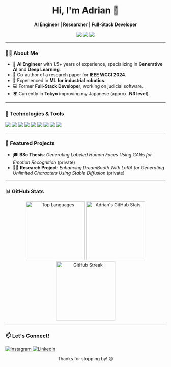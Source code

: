 <h1 align="center">Hi, I'm Adrian 👋</h1>

<p align="center">
  <b>AI Engineer | Researcher | Full-Stack Developer</b>
</p>

<p align="center">
  <img src="https://img.shields.io/badge/AI-Engineer-blueviolet?style=for-the-badge&logo=python" />
  <img src="https://img.shields.io/badge/Deep%20Learning-Researcher-00bfff?style=for-the-badge&logo=pytorch" />
  <img src="https://img.shields.io/badge/Generative%20AI-Enthusiast-yellow?style=for-the-badge&logo=OpenAI" />
</p>

---

<h3>👨‍💻 About Me</h3>

- 🧠 **AI Engineer** with 1.5+ years of experience, specializing in **Generative AI** and **Deep Learning**.
- 📝 Co-author of a research paper for **IEEE WCCI 2024**.
- 🤖 Experienced in **ML for industrial robotics**.
- 💻 Former **Full-Stack Developer**, working on judicial software.
- 🌍 Currently in **Tokyo** improving my Japanese (approx. **N3 level**).

---

<h3>🔧 Technologies & Tools</h3>

<p>
  <img src="https://img.shields.io/badge/Python-3670A0?style=for-the-badge&logo=python&logoColor=ffdd54" />
  <img src="https://img.shields.io/badge/PyTorch-EE4C2C?style=for-the-badge&logo=PyTorch&logoColor=white" />
  <img src="https://img.shields.io/badge/Weights%20%26%20Biases-FFBE00?style=for-the-badge&logo=weightsandbiases&logoColor=white" />
  <img src="https://img.shields.io/badge/LaTex-008080?style=for-the-badge&logo=LaTex&logoColor=white" />
  <img src="https://img.shields.io/badge/React-61DAFB?style=for-the-badge&logo=react&logoColor=white" />
  <img src="https://img.shields.io/badge/Docker-2496ED?style=for-the-badge&logo=docker&logoColor=white" />
  <img src="https://img.shields.io/badge/HTML5-E34F26?style=for-the-badge&logo=html5&logoColor=white" />
  <img src="https://img.shields.io/badge/CSS3-1572B6?style=for-the-badge&logo=css3&logoColor=white" />
  <img src="https://img.shields.io/badge/JavaScript-F7DF1E?style=for-the-badge&logo=javascript&logoColor=black" />
</p>

---

<h3>🚀 Featured Projects</h3>

- 🎓 **BSc Thesis**: *Generating Labeled Human Faces Using GANs for Emotion Recognition* (private)
- 🧑‍🔬 **Research Project**: *Enhancing DreamBooth With LoRA for Generating Unlimited Characters Using Stable Diffusion* (private)

---

<h3>📊 GitHub Stats</h3>

<div align="center">
  <picture>
    <source
      srcset="https://github-readme-stats-maizabros.vercel.app/api/top-langs/?username=maizabros&layout=compact&theme=tokyonight&langs_count=8"
      media="(prefers-color-scheme: dark)"
    />
    <source
      srcset="https://github-readme-stats-maizabros.vercel.app/api/top-langs/?username=maizabros&layout=compact&theme=tokyo&langs_count=8"
      media="(prefers-color-scheme: light), (prefers-color-scheme: no-preference)"
    />
    <img height=185 src="github-readme-stats-maizabros.vercel.app/api/top-langs/?username=maizabros&layout=compact&theme=tokyo&langs_count=8" alt="Top Languages"/>
  </picture>
  <picture>
    <source
      srcset="https://github-readme-stats-maizabros.vercel.app/api?username=maizabros&show_icons=true&theme=tokyonight"
      media="(prefers-color-scheme: dark)"
    />
    <source
      srcset="https://github-readme-stats-maizabros.vercel.app/api?username=maizabros&show_icons=true&theme=tokyo"
      media="(prefers-color-scheme: light), (prefers-color-scheme: no-preference)"
    />
    <img height=185 src="https://github-readme-stats-maizabros.vercel.app/api?username=maizabros&show_icons=true&theme=tokyo" alt="Adrian's GitHub Stats" />
  </picture>
  <picture>
    <source
      srcset="https://github-readme-streak-stats.herokuapp.com/?user=maizabros&theme=tokyonight"
      media="(prefers-color-scheme: dark)"
    />
    <source
      srcset="https://github-readme-streak-stats.herokuapp.com/?user=maizabros&theme=tokyo"
      media="(prefers-color-scheme: light), (prefers-color-scheme: no-preference)"
    />
    <img height=185 src="https://github-readme-streak-stats.herokuapp.com/?user=maizabros&theme=tokyo" alt="GitHub Streak" />
  </picture>
</div>


---

<h3>📫 Let's Connect!</h3>

<p>
  <a href="https://www.instagram.com/adrian.maiza/">
    <img src="https://img.shields.io/badge/Instagram-E4405F?style=for-the-badge&logo=instagram&logoColor=white" alt="Instagram" />
  </a>
  <a href="https://www.linkedin.com/in/adrianmaiza/">
    <img src="https://img.shields.io/badge/LinkedIn-0077B5?style=for-the-badge&logo=linkedin&logoColor=white" alt="LinkedIn" />
  </a>
</p>

<p align="center">Thanks for stopping by! 😄</p>
